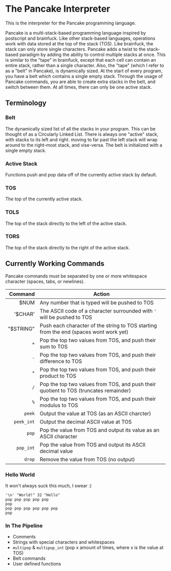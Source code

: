 # The Pancake Interpreter

This is the interpreter for the Pancake programming language.

Pancake is a multi-stack-based programming language inspired by postscript and brainfuck.
Like other stack-based languages, operations work with data stored at the top of the stack (TOS).
Like brainfuck, the stack can only store single characters.
Pancake adds a twist to the stack-based paradigm by adding the ability to control multiple stacks at once.
This is similar to the "tape" in brainfuck, except that each cell can contain an entire stack,
rather than a single character. Also, the "tape" (which I refer to as a "belt" in Pancake), is
dynamically sized. At the start of every program, you have a belt which contains a single empty stack.
Through the usage of Pancake commands, you are able to create extra stacks in the belt, and switch between
them. At all times, there can only be one active stack.

## Terminology

### Belt

The dynamically sized list of all the stacks in your program.
This can be thought of as a Circularly Linked List. There is always
one "active" stack, with stacks to its left and right. moving to far
past the left stack will wrap around to the right-most stack, and vise-versa.
The belt is initialized with a single empty stack.

### Active Stack

Functions push and pop data off of the currently active stack by default.

### TOS

The top of the currently active stack.

### TOLS

The top of the stack directly to the left of the active stack.

### TORS

The top of the stack directly to the right of the active stack.

## Currently Working Commands

Pancake commands must be separated by one or more whitespace character
(spaces, tabs, or newlines).

Command      | Action
------------:|---
$NUM         | Any number that is typed will be pushed to TOS
'$CHAR'      | The ASCII code of a character surrounded with ``'`` will be pushed to TOS
"$STRING"    | Push each character of the string to TOS starting from the end (spaces wont work yet)
``+``        | Pop the top two values from TOS, and push their sum to TOS
``-``        | Pop the top two values from TOS, and push their difference to TOS
``*``        | Pop the top two values from TOS, and push their product to TOS
``/``        | Pop the top two values from TOS, and push their quotient to TOS (truncates remainder)
``%``        | Pop the top two values from TOS, and push their modulus to TOS
``peek``     | Output the value at TOS (as an ASCII charcter)
``peek_int`` | Output the decimal ASCII value at TOS
``pop``      | Pop the value from TOS and output its value as an ASCII character
``pop_int``  | Pop the value from TOS and output its ASCII decimal value
``drop``     | Remove the value from TOS (no output)

### Hello World

It won't always suck this much, I swear :)

```
'\n' "World!" 32 "Hello"
pop pop pop pop pop
pop 
pop pop pop pop pop pop
pop
```

### In The Pipeline

- Comments
- Strings with special characters and whitespaces
- ``multipop`` & ``multipop_int`` (pop x amount of times, where x is the value at TOS)
- Belt commands
- User defined functions
